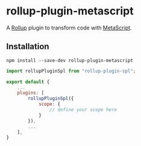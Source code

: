 # rollup-plugin-metascript
A [Rollup](http://rollupjs.org/) plugin to transform code with [MetaScript](https://github.com/dcodeIO/MetaScript).

## Installation
```
npm install --save-dev rollup-plugin-metascript
```

```javascript
import rollupPluginSpl from "rollup-plugin-spl";

export default {
    ...
    plugins: [
        rollupPluginSpl({
            scope: {
                // define your scope here
            }
        }),
        ...
    ],
}
```